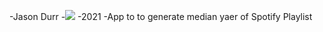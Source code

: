 -Jason Durr
-<img src="2019-05031-115035.jpg">
-2021
-App to to generate median yaer of Spotify Playlist
